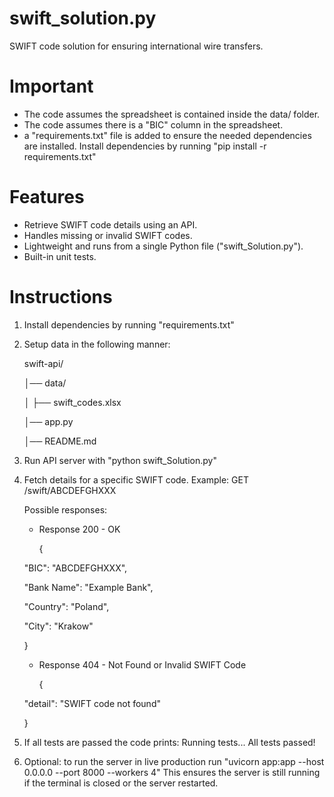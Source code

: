# swift_solution.py
SWIFT code solution for ensuring international wire transfers.

# Important
- The code assumes the spreadsheet is contained inside the data/ folder.
- The code assumes there is a "BIC" column in the spreadsheet.
- a "requirements.txt" file is added to ensure the needed dependencies are installed. Install dependencies by running "pip install -r requirements.txt"

# Features
- Retrieve SWIFT code details using an API.
- Handles missing or invalid SWIFT codes.
- Lightweight and runs from a single Python file ("swift_Solution.py").
- Built-in unit tests.

# Instructions
1. Install dependencies by running "requirements.txt"
2. Setup data in the following manner:
   
   swift-api/
   
   │── data/
   
   │   ├── swift_codes.xlsx
   
   │── app.py
   
   │── README.md

4. Run API server with "python swift_Solution.py"
5. Fetch details for a specific SWIFT code.
   Example: GET /swift/ABCDEFGHXXX

   Possible responses:
   - Response 200 - OK
     
     {
     
    "BIC": "ABCDEFGHXXX",
   
    "Bank Name": "Example Bank",

    "Country": "Poland",
   
    "City": "Krakow"
   
     }
     
   - Response 404 - Not Found or Invalid SWIFT Code
     
     {
     
    "detail": "SWIFT code not found"
   
     }

7. If all tests are passed the code prints:
   Running tests...
   All tests passed!

8. Optional: to run the server in live production run "uvicorn app:app --host 0.0.0.0 --port 8000 --workers 4"
   This ensures the server is still running if the terminal is closed or the server restarted.
